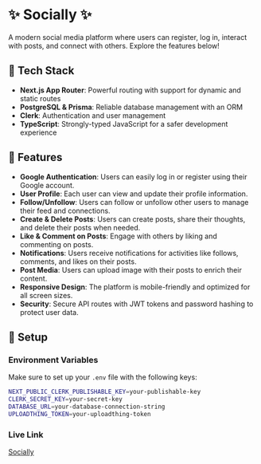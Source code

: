 # ✨ Socially ✨

A modern social media platform where users can register, log in, interact with posts, and connect with others. Explore the features below!

## 🚀 Tech Stack

- **Next.js App Router**: Powerful routing with support for dynamic and static routes
- **PostgreSQL & Prisma**: Reliable database management with an ORM
- **Clerk**: Authentication and user management
- **TypeScript**: Strongly-typed JavaScript for a safer development experience

## 🧩 Features

- **Google Authentication**: Users can easily log in or register using their Google account.
- **User Profile**: Each user can view and update their profile information.
- **Follow/Unfollow**: Users can follow or unfollow other users to manage their feed and connections.
- **Create & Delete Posts**: Users can create posts, share their thoughts, and delete their posts when needed.
- **Like & Comment on Posts**: Engage with others by liking and commenting on posts.
- **Notifications**: Users receive notifications for activities like follows, comments, and likes on their posts.
- **Post Media**: Users can upload image with their posts to enrich their content.
- **Responsive Design**: The platform is mobile-friendly and optimized for all screen sizes.
- **Security**: Secure API routes with JWT tokens and password hashing to protect user data.

## 🔧 Setup

### Environment Variables

Make sure to set up your `.env` file with the following keys:

```bash
NEXT_PUBLIC_CLERK_PUBLISHABLE_KEY=your-publishable-key
CLERK_SECRET_KEY=your-secret-key
DATABASE_URL=your-database-connection-string
UPLOADTHING_TOKEN=your-uploadthing-token
```

### Live Link 
[Socially](https://socially-orcin.vercel.app/)
